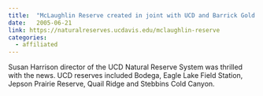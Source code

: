 ```yaml
---
title:  "McLaughlin Reserve created in joint with UCD and Barrick Gold Crop."
date:   2005-06-21
link: https://naturalreserves.ucdavis.edu/mclaughlin-reserve
categories:
  - affiliated
---
```

 Susan Harrison director of the UCD Natural Reserve System was thrilled with the news. UCD reserves included Bodega, Eagle Lake Field Station, Jepson Prairie Reserve, Quail Ridge and Stebbins Cold Canyon.	
